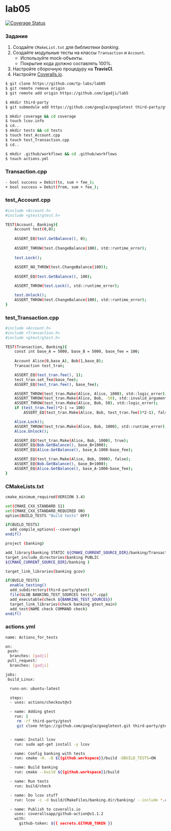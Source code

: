 # lab05

[![Coverage Status](https://coveralls.io/repos/github/1gadji/lab5/badge.svg?branch=gadji)](https://coveralls.io/github/1gadji/lab5?branch=gadji)


### Задание
1. Создайте `CMakeList.txt` для библиотеки *banking*.
2. Создайте модульные тесты на классы `Transaction` и `Account`.
    * Используйте mock-объекты.
    * Покрытие кода должно составлять 100%.
3. Настройте сборочную процедуру на **TravisCI**.
4. Настройте [Coveralls.io](https://coveralls.io/).
```sh
$ git clone https://github.com/tp-labs/lab05
$ git remote remove origin
$ git remote add origin https://github.com/1gadji/lab5
```
```sh
$ mkdir third-party
$ git submodule add https://github.com/google/googletest third-party/gtest
```
```sh
$ mkdir coverage && cd coverage
$ touch lcov.info
$ cd..
$ mkdir tests && cd tests
$ touch test_Account.cpp
$ touch test_Transaction.cpp
$ cd..
```
```sh
$ mkdir .github/workflows && cd .github/workflows
$ touch actions.yml
```
### Transaction.cpp
```sh
- bool success = Debit(to, sum + fee_);
+ bool success = Debit(from, sum + fee_);
```
### test_Account.cpp
```sh
#include <Account.h>
#include <gtest/gtest.h>

TEST(Account, Banking){
	Account test(0,0);
	
	ASSERT_EQ(test.GetBalance(), 0);
	
	ASSERT_THROW(test.ChangeBalance(100), std::runtime_error);
	
	test.Lock();
	
	ASSERT_NO_THROW(test.ChangeBalance(100));
	
	ASSERT_EQ(test.GetBalance(), 100);

	ASSERT_THROW(test.Lock(), std::runtime_error);

	test.Unlock();
	ASSERT_THROW(test.ChangeBalance(100), std::runtime_error);
}
```
### test_Transaction.cpp
```sh
#include <Account.h>
#include <Transaction.h>
#include <gtest/gtest.h>

TEST(Transaction, Banking){
	const int base_A = 5000, base_B = 5000, base_fee = 100;
	
	Account Alice(0,base_A), Bob(1,base_B);
	Transaction test_tran;

	ASSERT_EQ(test_tran.fee(), 1);
	test_tran.set_fee(base_fee);
	ASSERT_EQ(test_tran.fee(), base_fee);

	ASSERT_THROW(test_tran.Make(Alice, Alice, 1000), std::logic_error);
	ASSERT_THROW(test_tran.Make(Alice, Bob, -50), std::invalid_argument);
	ASSERT_THROW(test_tran.Make(Alice, Bob, 50), std::logic_error);
	if (test_tran.fee()*2-1 >= 100)
		ASSERT_EQ(test_tran.Make(Alice, Bob, test_tran.fee()*2-1), false);

	Alice.Lock();
	ASSERT_THROW(test_tran.Make(Alice, Bob, 1000), std::runtime_error);
	Alice.Unlock();

	ASSERT_EQ(test_tran.Make(Alice, Bob, 1000), true);
	ASSERT_EQ(Bob.GetBalance(), base_B+1000);	
	ASSERT_EQ(Alice.GetBalance(), base_A-1000-base_fee);

	ASSERT_EQ(test_tran.Make(Alice, Bob, 3900), false);
	ASSERT_EQ(Bob.GetBalance(), base_B+1000);	
	ASSERT_EQ(Alice.GetBalance(), base_A-1000-base_fee);
}
```
### CMakeLists.txt
```sh
cmake_minimum_required(VERSION 3.4)

set(CMAKE_CXX_STANDARD 11)
set(CMAKE_CXX_STANDARD_REQUIRED ON)
option(BUILD_TESTS "Build tests" OFF)

if(BUILD_TESTS)                   
  add_compile_options(--coverage) 
endif()

project (banking)

add_library(banking STATIC ${CMAKE_CURRENT_SOURCE_DIR}/banking/Transaction.cpp ${CMAKE_CURRENT_SOURCE_DIR}/banking/Account.cpp)
target_include_directories(banking PUBLIC
${CMAKE_CURRENT_SOURCE_DIR}/banking )

target_link_libraries(banking gcov)

if(BUILD_TESTS)
  enable_testing()
  add_subdirectory(third-party/gtest)
  file(GLOB BANKING_TEST_SOURCES tests/*.cpp)
  add_executable(check ${BANKING_TEST_SOURCES})
  target_link_libraries(check banking gtest_main)
  add_test(NAME check COMMAND check)
endif()
```
### actions.yml
```sh
name: Actions_for_tests

on:
 push:
  branches: [gadji]
 pull_request:
  branches: [gadji]

jobs: 
 build_Linux:

  runs-on: ubuntu-latest

  steps:
  - uses: actions/checkout@v3

  - name: Adding gtest
    run: |
     rm -rf third-party/gtest
     git clone https://github.com/google/googletest.git third-party/gtest -b release-1.11.0


  - name: Install lcov
    run: sudo apt-get install -y lcov

  - name: Config banking with tests
    run: cmake -H. -B ${{github.workspace}}/build -DBUILD_TESTS=ON

  - name: Build banking
    run: cmake --build ${{github.workspace}}/build

  - name: Run tests
    run: build/check

  - name: Do lcov stuff
    run: lcov -c -d build/CMakeFiles/banking.dir/banking/ --include *.cpp --output-file ./coverage/lcov.info

  - name: Publish to coveralls.io
    uses: coverallsapp/github-action@v1.1.2
    with:
      github-token: ${{ secrets.GITHUB_TOKEN }}
```
